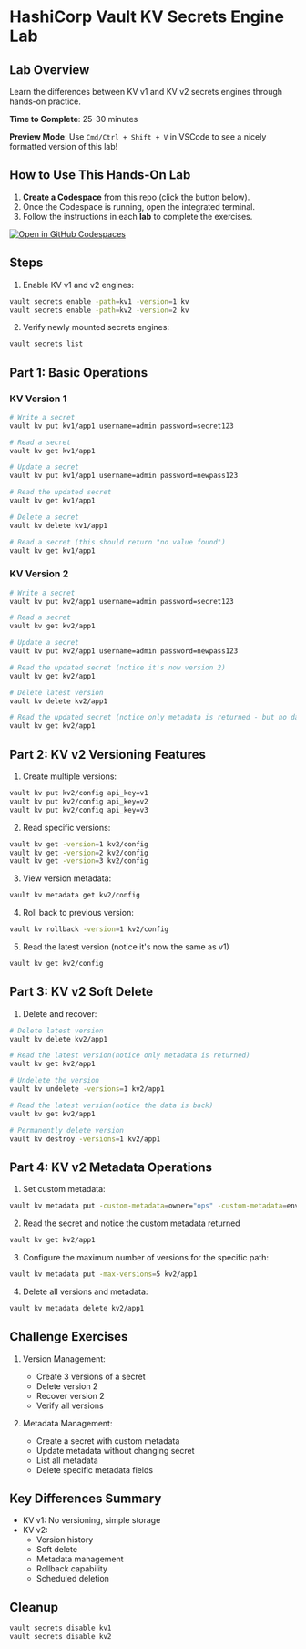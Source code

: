 # HashiCorp Vault KV Secrets Engine Lab

## Lab Overview
Learn the differences between KV v1 and KV v2 secrets engines through hands-on practice.

**Time to Complete**: 25-30 minutes

**Preview Mode**: Use `Cmd/Ctrl + Shift + V` in VSCode to see a nicely formatted version of this lab!

## How to Use This Hands-On Lab

1. **Create a Codespace** from this repo (click the button below).  
2. Once the Codespace is running, open the integrated terminal.
3. Follow the instructions in each **lab** to complete the exercises.

[![Open in GitHub Codespaces](https://github.com/codespaces/badge.svg)](https://codespaces.new/btkrausen/vault-codespaces)

## Steps

1. Enable KV v1 and v2 engines:
```bash
vault secrets enable -path=kv1 -version=1 kv
vault secrets enable -path=kv2 -version=2 kv
```

2. Verify newly mounted secrets engines:
```bash
vault secrets list
```

## Part 1: Basic Operations

### KV Version 1
```bash
# Write a secret
vault kv put kv1/app1 username=admin password=secret123

# Read a secret
vault kv get kv1/app1

# Update a secret
vault kv put kv1/app1 username=admin password=newpass123

# Read the updated secret
vault kv get kv1/app1

# Delete a secret
vault kv delete kv1/app1

# Read a secret (this should return "no value found")
vault kv get kv1/app1
```

### KV Version 2
```bash
# Write a secret
vault kv put kv2/app1 username=admin password=secret123

# Read a secret
vault kv get kv2/app1

# Update a secret
vault kv put kv2/app1 username=admin password=newpass123

# Read the updated secret (notice it's now version 2)
vault kv get kv2/app1

# Delete latest version
vault kv delete kv2/app1

# Read the updated secret (notice only metadata is returned - but no data)
vault kv get kv2/app1
```

## Part 2: KV v2 Versioning Features

1. Create multiple versions:
```bash
vault kv put kv2/config api_key=v1
vault kv put kv2/config api_key=v2
vault kv put kv2/config api_key=v3
```

2. Read specific versions:
```bash
vault kv get -version=1 kv2/config
vault kv get -version=2 kv2/config
vault kv get -version=3 kv2/config
```

3. View version metadata:
```bash
vault kv metadata get kv2/config
```

4. Roll back to previous version:
```bash
vault kv rollback -version=1 kv2/config
```

5. Read the latest version (notice it's now the same as v1)
```bash
vault kv get kv2/config
```

## Part 3: KV v2 Soft Delete

1. Delete and recover:
```bash
# Delete latest version
vault kv delete kv2/app1

# Read the latest version(notice only metadata is returned)
vault kv get kv2/app1

# Undelete the version
vault kv undelete -versions=1 kv2/app1

# Read the latest version(notice the data is back)
vault kv get kv2/app1

# Permanently delete version
vault kv destroy -versions=1 kv2/app1
```

## Part 4: KV v2 Metadata Operations

1. Set custom metadata:
```bash
vault kv metadata put -custom-metadata=owner="ops" -custom-metadata=env="prod" kv2/app1
```

2. Read the secret and notice the custom metadata returned
```bash
vault kv get kv2/app1
```

3. Configure the maximum number of versions for the specific path:
```bash
vault kv metadata put -max-versions=5 kv2/app1
```

4. Delete all versions and metadata:
```bash
vault kv metadata delete kv2/app1
```

## Challenge Exercises

1. Version Management:
   - Create 3 versions of a secret
   - Delete version 2
   - Recover version 2
   - Verify all versions

2. Metadata Management:
   - Create a secret with custom metadata
   - Update metadata without changing secret
   - List all metadata
   - Delete specific metadata fields

## Key Differences Summary
- KV v1: No versioning, simple storage
- KV v2: 
  - Version history
  - Soft delete
  - Metadata management
  - Rollback capability
  - Scheduled deletion

## Cleanup
```bash
vault secrets disable kv1
vault secrets disable kv2
```